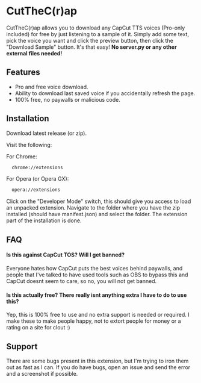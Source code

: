 
# CutTheC(r)ap

CutTheC(r)ap allows you to download any CapCut TTS voices (Pro-only included) for free by just listening to a sample of it. Simply add some text, pick the voice you want and click the preview button, then click the "Download Sample" button. It's that easy! **No server.py or any other external files needed!**
## Features

- Pro and free voice download.
- Ability to download last saved voice if you accidentally refresh the page.
- 100% free, no paywalls or malicious code.
## Installation

Download latest release (or zip).

Visit the following:

For Chrome:

```bash
  chrome://extensions
```
For Opera (or Opera GX):
```bash
  opera://extensions
```

Click on the "Developer Mode" switch, this should give you access to load an unpacked extension. Navigate to the folder where you have the zip installed (should have manifest.json) and select the folder. The extension part of the installation is done.
## FAQ

#### Is this against CapCut TOS? Will I get banned?

Everyone hates how CapCut puts the best voices behind paywalls, and people that I've talked to have used tools such as OBS to bypass this and CapCut doesnt seem to care, so no, you will not get banned.


#### Is this actually free? There really isnt anything extra I have to do to use this?

Yep, this is 100% free to use and no extra support is needed or required. I make these to make people happy, not to extort people for money or a rating on a site for clout :)

## Support

There are some bugs present in this extension, but I'm trying to iron them out as fast as I can. If you do have bugs, open an issue and send the error and a screenshot if possible.

